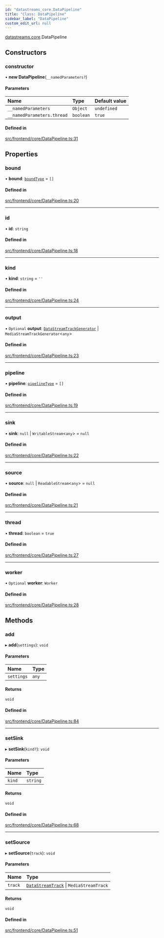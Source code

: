 ```yaml
---
id: "datastreams_core.DataPipeline"
title: "Class: DataPipeline"
sidebar_label: "DataPipeline"
custom_edit_url: null
---
```


[datastreams.core](../modules/datastreams_core).DataPipeline

## Constructors

### constructor

• **new DataPipeline**(`__namedParameters?`)

#### Parameters

| Name | Type | Default value |
| :------ | :------ | :------ |
| `__namedParameters` | `Object` | `undefined` |
| `__namedParameters.thread` | `boolean` | `true` |

#### Defined in

[src/frontend/core/DataPipeline.ts:31](https://github.com/brainsatplay/datastreams-api/blob/3bb0d1d/src/frontend/core/DataPipeline.ts#L31)

## Properties

### bound

• **bound**: [`boundType`](../modules/datastreams_core#boundtype) = `[]`

#### Defined in

[src/frontend/core/DataPipeline.ts:20](https://github.com/brainsatplay/datastreams-api/blob/3bb0d1d/src/frontend/core/DataPipeline.ts#L20)

___

### id

• **id**: `string`

#### Defined in

[src/frontend/core/DataPipeline.ts:18](https://github.com/brainsatplay/datastreams-api/blob/3bb0d1d/src/frontend/core/DataPipeline.ts#L18)

___

### kind

• **kind**: `string` = `''`

#### Defined in

[src/frontend/core/DataPipeline.ts:24](https://github.com/brainsatplay/datastreams-api/blob/3bb0d1d/src/frontend/core/DataPipeline.ts#L24)

___

### output

• `Optional` **output**: [`DataStreamTrackGenerator`](datastreams_core.DataStreamTrackGenerator) \| `MediaStreamTrackGenerator`<`any`\>

#### Defined in

[src/frontend/core/DataPipeline.ts:23](https://github.com/brainsatplay/datastreams-api/blob/3bb0d1d/src/frontend/core/DataPipeline.ts#L23)

___

### pipeline

• **pipeline**: [`pipelineType`](../modules/datastreams_core#pipelinetype) = `[]`

#### Defined in

[src/frontend/core/DataPipeline.ts:19](https://github.com/brainsatplay/datastreams-api/blob/3bb0d1d/src/frontend/core/DataPipeline.ts#L19)

___

### sink

• **sink**: ``null`` \| `WritableStream`<`any`\> = `null`

#### Defined in

[src/frontend/core/DataPipeline.ts:22](https://github.com/brainsatplay/datastreams-api/blob/3bb0d1d/src/frontend/core/DataPipeline.ts#L22)

___

### source

• **source**: ``null`` \| `ReadableStream`<`any`\> = `null`

#### Defined in

[src/frontend/core/DataPipeline.ts:21](https://github.com/brainsatplay/datastreams-api/blob/3bb0d1d/src/frontend/core/DataPipeline.ts#L21)

___

### thread

• **thread**: `boolean` = `true`

#### Defined in

[src/frontend/core/DataPipeline.ts:27](https://github.com/brainsatplay/datastreams-api/blob/3bb0d1d/src/frontend/core/DataPipeline.ts#L27)

___

### worker

• `Optional` **worker**: `Worker`

#### Defined in

[src/frontend/core/DataPipeline.ts:28](https://github.com/brainsatplay/datastreams-api/blob/3bb0d1d/src/frontend/core/DataPipeline.ts#L28)

## Methods

### add

▸ **add**(`settings`): `void`

#### Parameters

| Name | Type |
| :------ | :------ |
| `settings` | `any` |

#### Returns

`void`

#### Defined in

[src/frontend/core/DataPipeline.ts:84](https://github.com/brainsatplay/datastreams-api/blob/3bb0d1d/src/frontend/core/DataPipeline.ts#L84)

___

### setSink

▸ **setSink**(`kind?`): `void`

#### Parameters

| Name | Type |
| :------ | :------ |
| `kind` | `string` |

#### Returns

`void`

#### Defined in

[src/frontend/core/DataPipeline.ts:68](https://github.com/brainsatplay/datastreams-api/blob/3bb0d1d/src/frontend/core/DataPipeline.ts#L68)

___

### setSource

▸ **setSource**(`track`): `void`

#### Parameters

| Name | Type |
| :------ | :------ |
| `track` | [`DataStreamTrack`](datastreams_core.DataStreamTrack) \| `MediaStreamTrack` |

#### Returns

`void`

#### Defined in

[src/frontend/core/DataPipeline.ts:51](https://github.com/brainsatplay/datastreams-api/blob/3bb0d1d/src/frontend/core/DataPipeline.ts#L51)
